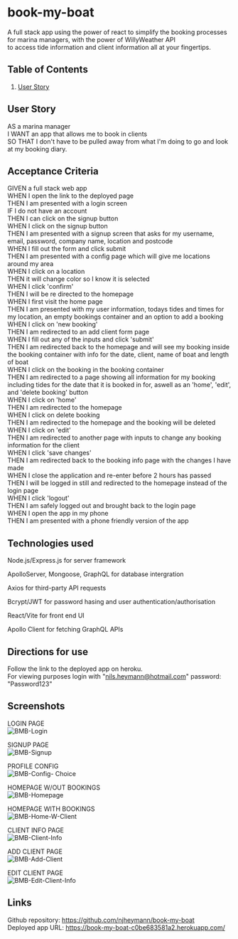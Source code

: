 # book-my-boat
A full stack app using the power of react to simplify the booking processes for marina managers, with the power of WillyWeather API  
to access tide information and client information all at your fingertips.  

## Table of Contents  
1. [User Story](#8)

## User Story  
AS a marina manager  
I WANT an app that allows me to book in clients  
SO THAT I don't have to be pulled away from what I'm doing to go and look at my booking diary.

## Acceptance Criteria  
GIVEN a full stack web app  
WHEN I open the link to the deployed page  
THEN I am presented with a login screen  
IF I do not have an account  
THEN I can click on the signup button  
WHEN I click on the signup button  
THEN I am presented with a signup screen that asks for my username, email, password, company name, location and postcode  
WHEN I fill out the form and click submit  
THEN I am presented with a config page which will give me locations around my area  
WHEN I click on a location  
THEN it will change color so I know it is selected  
WHEN I click 'confirm'  
THEN I will be re directed to the homepage  
WHEN I first visit the home page  
THEN I am presented with my user information, todays tides and times for my location, an empty bookings container and an option to add a booking  
WHEN I click on 'new booking'  
THEN I am redirected to an add client form page  
WHEN I fill out any of the inputs and click 'submit'  
THEN I am redirected back to the homepage and will see my booking inside the booking container with info for the date, client, name of boat and length of boat  
WHEN I click on the booking in the booking container  
THEN I am redirected to a page showing all information for my booking including tides for the date that it is booked in for, aswell as an 'home', 'edit', and 'delete booking' button  
WHEN I click on 'home'  
THEN I am redirected to the homepage  
WHEN I click on delete booking  
THEN I am redirected to the homepage and the booking will be deleted  
WHEN I click on 'edit'  
THEN I am redirected to another page with inputs to change any booking information for the client  
WHEN I click 'save changes'  
THEN I am redirected back to the booking info page with the changes I have made  
WHEN I close the application and re-enter before 2 hours has passed  
THEN I will be logged in still and redirected to the homepage instead of the login page  
WHEN I click 'logout'  
THEN I am safely logged out and brought back to the login page  
WHEN I open the app in my phone  
THEN I am presented with a phone friendly version of the app  

## Technologies used  
Node.js/Express.js for server framework  

ApolloServer, Mongoose, GraphQL for database intergration  

Axios for third-party API requests  

Bcrypt/JWT for password hasing and user authentication/authorisation  

React/Vite for front end UI  

Apollo Client for fetching GraphQL APIs  

## Directions for use  
Follow the link to the deployed app on heroku.  
For viewing purposes login with "nils.heymann@hotmail.com" password: "Password123"

## Screenshots  

LOGIN PAGE  
![BMB-Login](https://github.com/njheymann/book-my-boat/assets/125000756/f4e58158-e35c-46f2-add2-c293639b508e)  

SIGNUP PAGE  
![BMB-Signup](https://github.com/njheymann/book-my-boat/assets/125000756/d23bdcc6-da4b-4df2-bda3-30935112ead1)  

PROFILE CONFIG  
![BMB-Config- Choice](https://github.com/njheymann/book-my-boat/assets/125000756/f059e9a1-50cd-4f3f-b8cb-ff7dd729396a)  

HOMEPAGE W/OUT BOOKINGS  
![BMB-Homepage](https://github.com/njheymann/book-my-boat/assets/125000756/30dc36fd-37bb-4e82-9209-cda9e5c0bff9)  

HOMEPAGE WITH BOOKINGS  
![BMB-Home-W-Client](https://github.com/njheymann/book-my-boat/assets/125000756/ed78966c-6581-4d6a-a95b-c0d92279dc2c)  

CLIENT INFO PAGE  
![BMB-Client-Info](https://github.com/njheymann/book-my-boat/assets/125000756/83adf416-8c96-4ef8-9951-14a6ddeeae77)  

ADD CLIENT PAGE  
![BMB-Add-Client](https://github.com/njheymann/book-my-boat/assets/125000756/95ff85df-193d-442e-816d-3f5404c9d301)  

EDIT CLIENT PAGE  
![BMB-Edit-Client-Info](https://github.com/njheymann/book-my-boat/assets/125000756/59242ad8-729d-4b79-ae43-ce188d334dd8)

## Links  
Github repository: https://github.com/njheymann/book-my-boat  
Deployed app URL: https://book-my-boat-c0be683581a2.herokuapp.com/  











